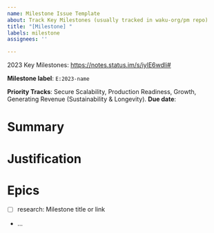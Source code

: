 ```yaml
---
name: Milestone Issue Template
about: Track Key Milestones (usually tracked in waku-org/pm repo)
title: "[Milestone] "
labels: milestone
assignees: ''

---
```


2023 Key Milestones: https://notes.status.im/s/iylE6wdli#

**Milestone label**: `E:2023-name`
<!-- Remove tracks as needed -->
**Priority Tracks**: Secure Scalability, Production Readiness, Growth, Generating Revenue (Sustainability & Longevity).
**Due date**:

# Summary

<!-- Provide a high level summary of the Milestone -->  

# Justification

<!-- Justify the Milestone in the context of the priority tracks and project/collective strategies -->

# Epics

- [ ] research: Milestone title or link 
- ...

